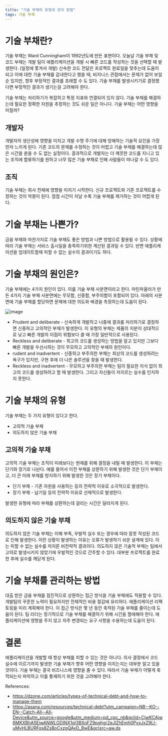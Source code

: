 ```yaml
---
title: "기술 부채의 유형과 관리 방법"
tags: 기술 부채
---
```


# 기술 부채란?
기술 부채는 Ward Cunningham이 1992년도에 만든 표현이다. 오늘날 기술 부채 및 코드 부채는 개발 팀이 애플리케이션을 개발 시 빠른 코드를 작성하는 것을 선택할 때 발생한다. (일정에 쫓겨서 개발) 신속한 코드 전달은 프로젝트 완료일을 맞추는데 도움이 되고 이에 대한 기술 부채를 감내한다고 했을 때, 비지니스 관점에서는 문제가 없어 보일 순 있지만, 향후 부정적인 결과를 초래할 수 도 있다. 기술 부채를 발생시키기로 결정했다면 부정적인 결과가 생기는걸 고려해야 한다.

기술 부채는 처리하기가 복잡하고 특정 지표와 연결되어 있지 않다. 기술 부채를 해결하는데 필요한 정확한 자원을 추정하는 것도 쉬운 일은 아니다.
기술 부채는 어떤 영향을 미칠까?

## 개발자
개발자의 생산성에 영향을 미치고 개발 수명 주기에 대해 방해하는 기술적 요인을 가장 먼저 느끼게 된다. 기존 코드의 문제를 수정하는 것이 어렵고 기술 부채를 해결하는데 많은 시간을 쏟을 수 도 없는 실정이다. 결과적으로 개발자는 더 깨끗한 코드를 지니고 있는 조직에 합류하기를 원하고 너무 많은 기술 부채로 인해 사람들이 떠나갈 수 도 있다.

## 조직
기술 부채는 회사 전체에 영향을 미치기 시작한다. 신규 프로젝트와 기존 프로젝트를 수정하는 것이 악몽이 된다. 점점 시간이 지날 수록 기술 부채를 제거하는 것이 어렵게 된다.

# 기술 부채는 나쁜가?
금융 부채와 마찬가지로 기술 부채도 좋은 방법과 나쁜 방법으로 활용될 수 있다.
상황에 따라 기술 부채는 서비스 출시일을 충족하기위한 계산된 결과일 수 있다. 반면 애플리케이션을 업데이트할때 피할 수 없는 실수의 결과이기도 하다.

# 기술 부채의 원인은?
기술 부채에는 4가지 원인이 있다. 이를 기술 부채 사분면이라고 한다. 마틴파울러가 만든 4가지 기술 부채 사분면에는 무모함, 신중함, 부주의함이 포함되어 있다. 아래의 사분면에 기술 부채를 할당하면 문제에 대한 의도와 배경을 측정하는데 도움이 된다.

![image](https://user-images.githubusercontent.com/111643/183459939-38f7eeff-1efa-413c-8c86-67feb8049cf5.png)

* Prudent and deliberate - 신속하게 개발하고 나중에 결과를 처리하기로 결정하면 신중하고 고의적인 부채가 발생한다. 이 유형의 부채는 제품의 지분이 상대적으로 낮고 빠른 개발의 이점이 위험보다 클 때 가장 일반적으로 사용된다.
* Reckless and deliberate - 최고의 코드를 생성하는 방법을 알고 있지만 그보다 빠른 개발을 우선시하는 것이 무모하고 고의적인 부채의 원인이다.
* rudent and inadvertent - 신중하고 부주의한 부채는 최상의 코드를 생성하려는 욕구가 있지만, 구현 후에 더 나은 솔루션을 찾을 때 발생한다.
* Reckless and inadvertent - 무모하고 부주의한 부채는 팀이 필요한 지식 없이 최고의 코드를 생성하려고 할 때 발생한다. 그리고 자신들이 저지르는 실수를 인지하지 못한다.

# 기술 부채의 유형
기술 부채는 두 가지 유형이 있다고 한다.
* 고의적 기술 부채
* 의도하지 않은 기술 부채

## 고의적 기술 부채
고의적 기술 부채는 조직이 미래보다는 현재를 위해 결정을 내릴 때 발생한다. 이 부채는 단기와 장기로 나뉜다. 예를 들어서 이전 부채를 상환하기 위해 발생한 것은 단기 부채이고, 더 큰 미래 부채를 방지하기 위해 발생한 것은 장기 부채이다.

* 단기 부채 - 기존 자원을 사용하는 등의 전략적 이유로 소극적으로 발생한다.
* 장기 부채 - 납기일 등의 전략적 이유로 선제적으로 발생한다.

발생한 유형에 따라 부채를 상환하는데 걸리는 시간은 달라지게 된다.

## 의도하지 않은 기술 부채
의도하지 않은 기술 부채는 이해 부족, 우발적 실수 또는 경우에 따라 잘못 작성된 코드로 인해 발생한다. 이런 상황이 발생하는 이유는 오류가 발생하기 쉬운 설계에 있다. 이는 피할 수 없는 실수를 저지른 비전략적 결과이다.
의도하지 않은 기술적 부채는 팀에서 고의로 발생시키지 않았기에 우발적인 것으로 간주할 수 있다. 대부분 프로젝트를 완료한 후에 실수를 깨닫게 된다.

# 기술 부채를 관리하는 방법
대출 받은 금융 부채를 점진적으로 상환하는 접근 방식을 기술 부채에도 적용할 수 있다. 개발팀의 꾸준한 노력이 필요하지만 전체적인 비용 절감에 유리하다.
애플리케이션 리팩토링을 미리 계획해야 한다. 이 접근 방식은 몇 년 동안 축적된 기술 부채를 줄이는데 도움이 된다.
팀 리더는 정기적으로 기술 부채를 해결하기 위해 시간을 할애해야 한다. 애플리케이션에 영향을 주지 않고 자주 변경되는 요구 사항을 수용하는데 도움이 된다.

# 결론
애플리케이션을 개발할 때 항상 부채를 피할 수 있는 것은 아니다. 의사 결정에서 코드 실수에 이르기까지 발생한 기술 부채가 향후 어떤 영향을 미치는지는 대부분 알고 있을 것이다.
기술 부채는 결국 비즈니스에 영향을 줄 수 있다. 따라서 기술 부채가 어떻게 축적되는지 파악하고 이를 통제하기 위한 것을 고려해야 한다. 

References:
* https://dzone.com/articles/types-of-technical-debt-and-how-to-manage-them
* https://asana.com/resources/technical-debt?utm_campaign=NB--KO--EN--Catch-All--All-Device&utm_source=google&utm_medium=pd_cpc_nb&gclid=CjwKCAjw6MKXBhA5EiwANWLODINX1qI3BXoFZ9pqhgr2eJlZhEmh0PyxJxZ9LI-uMvHLBURFqs8ZsBoCxzgQAvD_BwE&gclsrc=aw.ds

